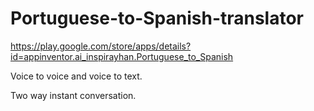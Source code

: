 # Portuguese-to-Spanish-translator
https://play.google.com/store/apps/details?id=appinventor.ai_inspirayhan.Portuguese_to_Spanish

Voice to voice and voice to text.

Two way instant conversation.
